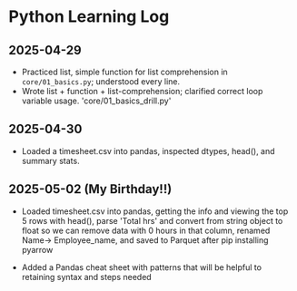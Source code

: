 # Python Learning Log

## 2025-04-29
- Practiced list, simple function for list comprehension in `core/01_basics.py`; understood every line.
- Wrote list + function + list-comprehension; clarified correct loop variable usage. 'core/01_basics_drill.py'


## 2025-04-30
- Loaded a timesheet.csv into pandas, inspected dtypes, head(), and summary stats.

## 2025-05-02 (My Birthday!!)
- Loaded timesheet.csv into pandas, getting the info and viewing the top 5 rows with head(), parse 'Total hrs' and convert from string object to float so we can remove data with 0 hours in that column, renamed Name-> Employee_name, and saved to Parquet after pip installing pyarrow

- Added a Pandas cheat sheet with patterns that will be helpful to retaining syntax and steps needed